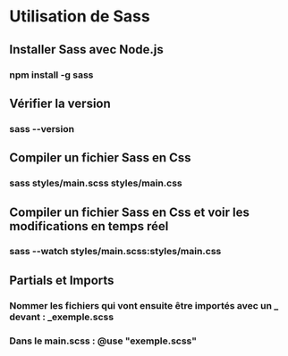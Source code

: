 # Utilisation de Sass 

## Installer Sass avec Node.js

### npm install -g sass

## Vérifier la version 

### sass --version

## Compiler un fichier Sass en Css

### sass styles/main.scss styles/main.css

## Compiler un fichier Sass en Css et voir les modifications en temps réel

### sass --watch styles/main.scss:styles/main.css


## Partials et Imports

### Nommer les fichiers qui vont ensuite être importés avec un _ devant : _exemple.scss
### Dans le main.scss : @use "exemple.scss"